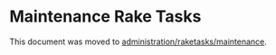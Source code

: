 # Maintenance Rake Tasks

This document was moved to [administration/raketasks/maintenance](../administration/raketasks/maintenance.md).
